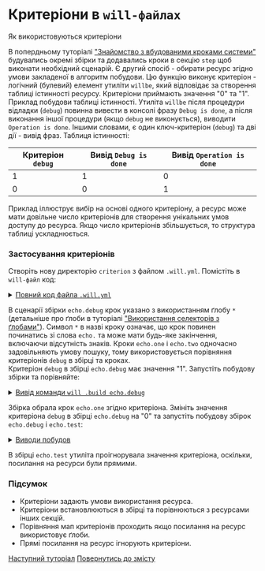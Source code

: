 # Критеріони в `will-файлах`

Як використовуються критеріони

В попердньому туторіалі ["Знайомство з вбудованими кроками системи"](PredefinedSteps.md) будувались окремі збірки та додавались кроки в секцію `step` щоб виконати необхідний сценарій. Є другий спосіб - обирати ресурс згідно умови закладеної в алгоритм побудови. Цю функцію виконує критеріон - логічний (булевий) елемент утиліти `willbe`, який відповідає за створення таблиці істинності ресурсу. Критеріони приймають значення "0" та "1".  
Приклад побудови таблиці істинності. Утиліта `willbe` після процедури відладки (`debug`) повинна вивести в консолі фразу `Debug is done`, а після виконання іншої процедури (якщо `debug` не виконується), виводити `Operation is done`.  Іншими словами, є один ключ-критеріон (`debug`) та дві дії - вивід фраз.
Таблиця істинності:  

| Критеріон `debug` | Вивід `Debug is done` | Вивід `Operation is done`       |
|-------------------|-----------------------|---------------------------------|
| 1                 | 1                     | 0                               |
| 0                 | 0                     | 1                               |

Приклад іллюструє вибір на основі одного критеріону, а ресурс може мати довільне число критеріонів для створення унікальних умов доступу до ресурса. Якщо число критеріонів збільшується, то структура таблиці ускладнюється.  

### Застосування критеріонів
Створіть нову директорію `criterion` з файлом `.will.yml`. Помістіть в `will-файл` код:  

<details>
  <summary><u>Повний код файла <code>.will.yml</code></u></summary>

```yaml

about :

    name : buildModuleWithCriterion
    description : "Output of various phrases using criterions"
    version : 0.0.1
    keywords :
        - willbe

step :

  echo.one :
    shell : echo "Debug is done"
    currentPath : '.'
    criterion :
       debug : 1

  echo.two :
    shell : echo "Operation is done"
    currentPath : '.'
    criterion :
       debug : 0

build :

  echo.debug:
    criterion :
       debug : 1
    steps :
       - echo.*
  
  echo.test:
    criterion :
       debug : 1
    steps :
       - echo.one
       - echo.two
       
```

<p>Структура модуля</p>

```
criterion
    └── .will.yml

```

</details>

В сценарії збірки `echo.debug` крок указано з використанням ґлобу `*` (детальніше про ґлоби в туторіалі ["Використання селекторів з ґлобами"](HowToUseSelectorsWithGlob.md)). Символ `*` в назві кроку означає, що крок повинен починатись зі слова `echo.` та може мати будь-яке закінчення, включаючи відсутність знаків. Кроки `echo.one` і `echo.two` одночасно задовільняють умову пошуку, тому використовується порівняння критеріонів `debug` в збірці та кроках.  
Критеріон `debug` в збірці `echo.debug` має значення "1". Запустіть побудову збірки та порівняйте:  

<details>
  <summary><u>Вивід команди <code>will .build echo.debug</code></u></summary>

```
[user@user ~]$ will .build echo.debug
...
Building echo.debug
 > echo "Debug is done"
Debug is done
  Built echo.debug in 0.062s

```

<p>Структура модуля після побудови</p>

```
criterion
    └── .will.yml

```

</details>

Збірка обрала крок `echo.one` згідно критеріона. Змініть значення критеріона `debug` в збірці `echo.debug` на "0" та запустіть побудову збірок `echo.debug` і `echo.test`:

<details>
  <summary><u>Виводи побудов</u></summary>
<p>Вивід команди <code>will .build echo.debug</code></p>

```
[user@user ~]$ will .build echo.debug
...
  Building echo.debug
 > echo "Operation is done"
Operation is done
  Built echo.debug in 0.102s

```

<p>Вивід команди <code>will .build echo.debug</code></p>

```
[user@user ~]$ will .build echo.test
...
  Building echo.test
 > echo "Debug is done"
Debug is done
 > echo "Operation is done"
Operation is done
  Built echo.test in 0.132s

```

<p>Структура модуля після побудов</p>

```
criterion
    └── .will.yml

```

</details>

В збірці `echo.test` утиліта проігнорувала значення критеріона, оскільки, посилання на ресурси були прямими.

### Підсумок
- Критеріони задають умови використання ресурса.  
- Критеріони встановлюються в збірці та порівнюються з ресурсами інших секцій.  
- Порівняння мап критеріонів проходить якщо посилання на ресурс використовує ґлоби.  
- Прямі посилання на ресурс ігнорують критеріони.

[Наступний туторіал](DefaultCriterionInWillFile.md) 
[Повернутись до змісту](../README.md#tutorials)
